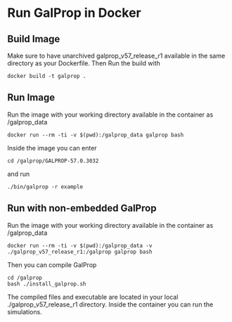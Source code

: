 # Run GalProp in Docker

## Build Image

Make sure to have unarchived galprop_v57_release_r1 available in the same directory as your Dockerfile. Then Run the build with

	docker build -t galprop .


## Run Image

Run the image with your working directory available in the container as /galprop_data

	docker run --rm -ti -v $(pwd):/galprop_data galprop bash


Inside the image you can enter

	cd /galprop/GALPROP-57.0.3032

and run

	./bin/galprop -r example

## Run with non-embedded GalProp

Run the image with your working directory available in the container as /galprop_data

	docker run --rm -ti -v $(pwd):/galprop_data -v ./galprop_v57_release_r1:/galprop galprop bash

Then you can compile GalProp

	cd /galprop
	bash ./install_galprop.sh

The compiled files and executable are located in your local ./galprop_v57_release_r1 directory. Inside the container you can run the simulations.
